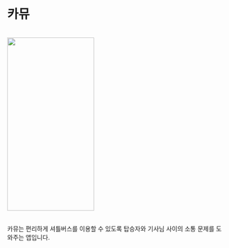 # 카뮤
<br>
<img src="image/poster.png"  width="200" height="400"/>

<br>
<br>

카뮤는 편리하게 셔틀버스를 이용할 수 있도록 탑승자와 기사님 사이의 소통 문제를 도와주는 앱입니다.
